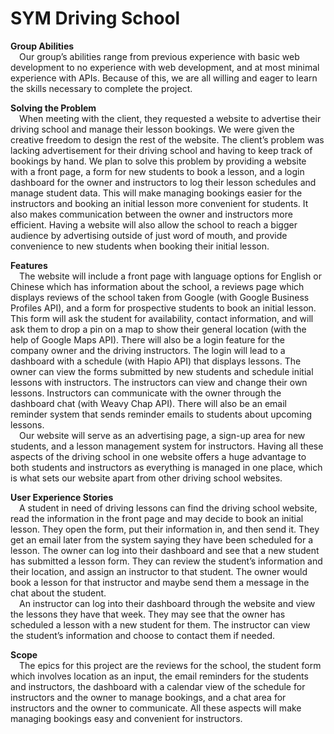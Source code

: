 # SYM Driving School
**Group Abilities**<br>
&emsp;Our group’s abilities range from previous experience with basic web development to no experience with web development, and at most minimal experience with APIs. Because of this, we are all willing and eager to learn the skills necessary to complete the project.

**Solving the Problem**<br>
&emsp;When meeting with the client, they requested a website to advertise their driving school and manage their lesson bookings. We were given the creative freedom to design the rest of the website. The client’s problem was lacking advertisement for their driving school and having to keep track of bookings by hand. We plan to solve this problem by providing a website with a front page, a form for new students to book a lesson, and a login dashboard for the owner and instructors to log their lesson schedules and manage student data. This will make managing bookings easier for the instructors and booking an initial lesson more convenient for students. It also makes communication between the owner and instructors more efficient. Having a website will also allow the school to reach a bigger audience by advertising outside of just word of mouth, and provide convenience to new students when booking their initial lesson.

**Features**<br>
&emsp;The website will include a front page with language options for English or Chinese which has information about the school, a reviews page which displays reviews of the school taken from Google (with Google Business Profiles API), and a form for prospective students to book an initial lesson. This form will ask the student for availability, contact information, and will ask them to drop a pin on a map to show their general location (with the help of Google Maps API). There will also be a login feature for the company owner and the driving instructors. The login will lead to a dashboard with a schedule (with Hapio API) that displays lessons. The owner can view the forms submitted by new students and schedule initial lessons with instructors. The instructors can view and change their own lessons. Instructors can communicate with the owner through the dashboard chat (with Weavy Chap API). There will also be an email reminder system that sends reminder emails to students about upcoming lessons. <br>
&emsp;Our website will serve as an advertising page, a sign-up area for new students, and a lesson management system for instructors. Having all these aspects of the driving school in one website offers a huge advantage to both students and instructors as everything is managed in one place, which is what sets our website apart from other driving school websites.

**User Experience Stories**<br>
&emsp;A student in need of driving lessons can find the driving school website, read the information in the front page and may decide to book an initial lesson. They open the form, put their information in, and then send it. They get an email later from the system saying they have been scheduled for a lesson.
The owner can log into their dashboard and see that a new student has submitted a lesson form. They can review the student’s information and their location, and assign an instructor to that student. The owner would book a lesson for that instructor and maybe send them a message in the chat about the student.<br>
&emsp;An instructor can log into their dashboard through the website and view the lessons they have that week. They may see that the owner has scheduled a lesson with a new student for them. The instructor can view the student’s information and choose to contact them if needed.

**Scope**<br>
&emsp;The epics for this project are the reviews for the school, the student form which involves location as an input, the email reminders for the students and instructors, the dashboard with a calendar view of the schedule for instructors and the owner to manage bookings, and a chat area for instructors and the owner to communicate. All these aspects will make managing bookings easy and convenient for instructors.
